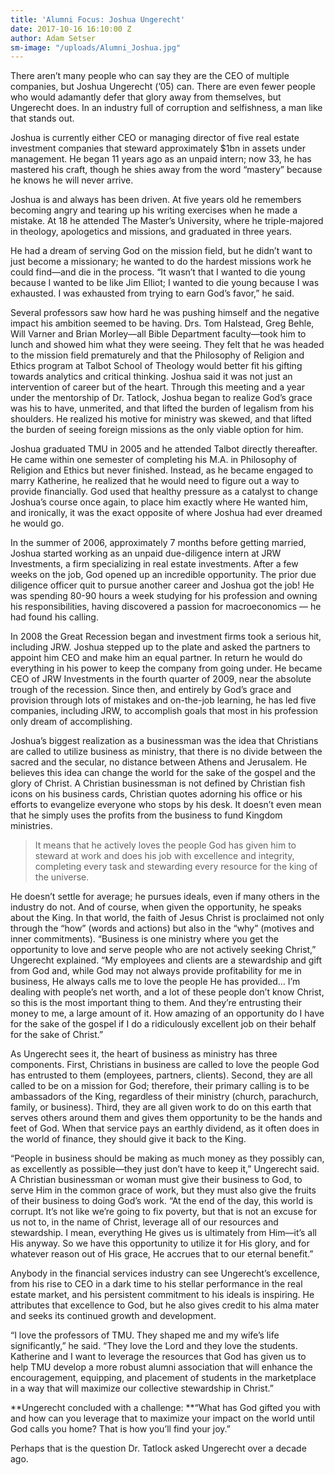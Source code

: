```yaml
---
title: 'Alumni Focus: Joshua Ungerecht'
date: 2017-10-16 16:10:00 Z
author: Adam Setser
sm-image: "/uploads/Alumni_Joshua.jpg"
---
```


There aren’t many people who can say they are the CEO of multiple companies, but Joshua Ungerecht (’05) can. There are even fewer people who would adamantly defer that glory away from themselves, but Ungerecht does. In an industry full of corruption and selfishness, a man like that stands out.

Joshua is currently either CEO or managing director of five real estate investment companies that steward approximately $1bn in assets under management. He began 11 years ago as an unpaid intern; now 33, he has mastered his craft, though he shies away from the word “mastery” because he knows he will never arrive.

Joshua is and always has been driven. At five years old he remembers becoming angry and tearing up his writing exercises when he made a mistake. At 18 he attended The Master’s University, where he triple-majored in theology, apologetics and missions, and graduated in three years.

He had a dream of serving God on the mission field, but he didn’t want to just become a missionary; he wanted to do the hardest missions work he could find—and die in the process. “It wasn’t that I wanted to die young because I wanted to be like Jim Elliot; I wanted to die young because I was exhausted. I was exhausted from trying to earn God’s favor,” he said.

Several professors saw how hard he was pushing himself and the negative impact his ambition seemed to be having. Drs. Tom Halstead, Greg Behle, Will Varner and Brian Morley—all Bible Department faculty—took him to lunch and showed him what they were seeing. They felt that he was headed to the mission field prematurely and that the Philosophy of Religion and Ethics program at Talbot School of Theology would better fit his gifting towards analytics and critical thinking. Joshua said it was not just an intervention of career but of the heart. Through this meeting and a year under the mentorship of Dr. Tatlock, Joshua began to realize God’s grace was his to have, unmerited, and that lifted the burden of legalism from his shoulders. He realized his motive for ministry was skewed, and that lifted the burden of seeing foreign missions as the only viable option for him.

Joshua graduated TMU in 2005 and he attended Talbot directly thereafter. He came within one semester of completing his M.A. in Philosophy of Religion and Ethics but never finished. Instead, as he became engaged to marry Katherine, he realized that he would need to figure out a way to provide financially. God used that healthy pressure as a catalyst to change Joshua’s course once again, to place him exactly where He wanted him, and ironically, it was the exact opposite of where Joshua had ever dreamed he would go. 

In the summer of 2006, approximately 7 months before getting married, Joshua started working as an unpaid due-diligence intern at JRW Investments, a firm specializing in real estate investments. After a few weeks on the job, God opened up an incredible opportunity. The prior due diligence officer quit to pursue another career and Joshua got the job! He was spending 80-90 hours a week studying for his profession and owning his responsibilities, having discovered a passion for macroeconomics — he had found his calling.
 
In 2008 the Great Recession began and investment firms took a serious hit, including JRW. Joshua stepped up to the plate and asked the partners to appoint him CEO and make him an equal partner. In return he would do everything in his power to keep the company from going under. He became CEO of JRW Investments in the fourth quarter of 2009, near the absolute trough of the recession.
Since then, and entirely by God’s grace and provision through lots of mistakes and on-the-job learning, he has led five companies, including JRW, to accomplish goals that most in his profession only dream of accomplishing. 

Joshua’s biggest realization as a businessman was the idea that Christians are called to utilize business as ministry, that there is no divide between the sacred and the secular, no distance between Athens and Jerusalem. He believes this idea can change the world for the sake of the gospel and the glory of Christ.
A Christian businessman is not defined by Christian fish icons on his business cards, Christian quotes adorning his office or his efforts to evangelize everyone who stops by his desk. It doesn’t even mean that he simply uses the profits from the business to fund Kingdom ministries.

> It means that he actively loves the people God has given him to steward at work and does his job with excellence and integrity, completing every task and stewarding every resource for the king of the universe. 

He doesn’t settle for average; he pursues ideals, even if many others in the industry do not. And of course, when given the opportunity, he speaks about the King. In that world, the faith of Jesus Christ is proclaimed not only through the “how” (words and actions) but also in the “why” (motives and inner commitments).
“Business is one ministry where you get the opportunity to love and serve people who are not actively seeking Christ,” Ungerecht explained. “My employees and clients are a stewardship and gift from God and, while God may not always provide profitability for me in business, He always calls me to love the people He has provided… I’m dealing with people’s net worth, and a lot of these people don’t know Christ, so this is the most important thing to them. And they’re entrusting their money to me, a large amount of it. How amazing of an opportunity do I have for the sake of the gospel if I do a ridiculously excellent job on their behalf for the sake of Christ.”

As Ungerecht sees it, the heart of business as ministry has three components. First, Christians in business are called to love the people God has entrusted to them (employees, partners, clients). Second, they are all called to be on a mission for God; therefore, their primary calling is to be ambassadors of the King, regardless of their ministry (church, parachurch, family, or business). Third, they are all given work to do on this earth that serves others around them and gives them opportunity to be the hands and feet of God. When that service pays an earthly dividend, as it often does in the world of finance, they should give it back to the King.

“People in business should be making as much money as they possibly can, as excellently as possible—they just don’t have to keep it,” Ungerecht said. A Christian businessman or woman must give their business to God, to serve Him in the common grace of work, but they must also give the fruits of their business to doing God’s work.
“At the end of the day, this world is corrupt. It’s not like we’re going to fix poverty, but that is not an excuse for us not to, in the name of Christ, leverage all of our resources and stewardship. I mean, everything He gives us is ultimately from Him—it’s all His anyway. So we have this opportunity to utilize it for His glory, and for whatever reason out of His grace, He accrues that to our eternal benefit.”

Anybody in the financial services industry can see Ungerecht’s excellence, from his rise to CEO in a dark time to his stellar performance in the real estate market, and his persistent commitment to his ideals is inspiring. He attributes that excellence to God, but he also gives credit to his alma mater and seeks its continued growth and development.

“I love the professors of TMU. They shaped me and my wife’s life significantly,” he said. “They love the Lord and they love the students. Katherine and I want to leverage the resources that God has given us to help TMU develop a more robust alumni association that will enhance the encouragement, equipping, and placement of students in the marketplace in a way that will maximize our collective stewardship in Christ.”

**Ungerecht concluded with a challenge:
**“What has God gifted you with and how can you leverage that to maximize your impact on the world until God calls you home? That is how you’ll find your joy.”

Perhaps that is the question Dr. Tatlock asked Ungerecht over a decade ago.
